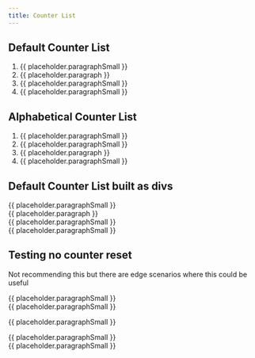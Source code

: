 ```yaml
---
title: Counter List
---
```

<h2 class="h2">Default Counter List</h2>

<ol class="counter-list">
  <li>{{ placeholder.paragraphSmall }}</li>
  <li>{{ placeholder.paragraph }}</li>
  <li>{{ placeholder.paragraphSmall }}</li>
  <li>{{ placeholder.paragraphSmall }}</li>
</ol>

<h2 class="h2">Alphabetical Counter List</h2>

<ol class="counter-list counter-list--alphabetical">
  <li>{{ placeholder.paragraphSmall }}</li>
  <li>{{ placeholder.paragraphSmall }}</li>
  <li>{{ placeholder.paragraph }}</li>
  <li>{{ placeholder.paragraphSmall }}</li>
</ol>

<h2 class="h2">Default Counter List built as divs</h2>

<div class="counter-list">
  <div class="counter-list__item">{{ placeholder.paragraphSmall }}</div>
  <div class="counter-list__item">{{ placeholder.paragraph }}</div>
  <div class="counter-list__item">{{ placeholder.paragraphSmall }}</div>
  <div class="counter-list__item">{{ placeholder.paragraphSmall }}</div>
</div>

<h2 class="h2">Testing no counter reset</h2>

Not recommending this but there are edge scenarios where this could be useful

<div class="counter-list">
  <div class="counter-list__item">{{ placeholder.paragraphSmall }}</div>
  <div class="counter-list__item">{{ placeholder.paragraphSmall }}</div>
</div>

{{ placeholder.paragraphSmall }}

<div class="counter-list counter-list--no-reset" style="counter-reset: none;">
  <div class="counter-list__item">{{ placeholder.paragraphSmall }}</div>
  <div class="counter-list__item">{{ placeholder.paragraphSmall }}</div>
</div>



